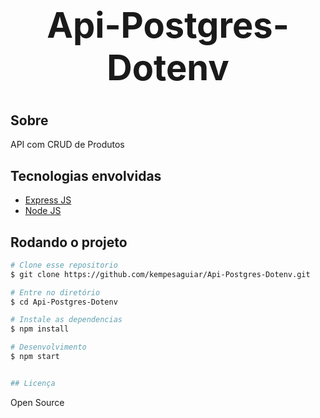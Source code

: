 <h1 align="center" style="font-size:4em">Api-Postgres-Dotenv</h1>

## Sobre
API com CRUD de Produtos

## Tecnologias envolvidas

- <a target="_blank" href="https://expressjs.com/">Express JS</a> 
- <a target="_blank" href="https://nodejs.org/en/">Node JS</a> 


## Rodando o projeto

```bash
# Clone esse repositorio
$ git clone https://github.com/kempesaguiar/Api-Postgres-Dotenv.git

# Entre no diretório
$ cd Api-Postgres-Dotenv

# Instale as dependencias
$ npm install

# Desenvolvimento
$ npm start


## Licença

```
Open Source

```



